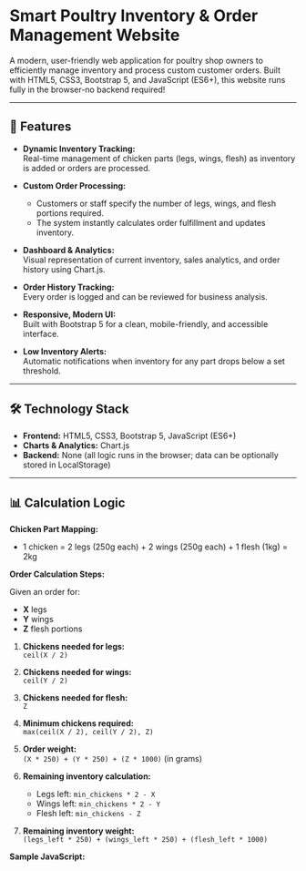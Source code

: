 # Smart Poultry Inventory & Order Management Website

A modern, user-friendly web application for poultry shop owners to efficiently manage inventory and process custom customer orders. Built with HTML5, CSS3, Bootstrap 5, and JavaScript (ES6+), this website runs fully in the browser-no backend required!

---

## 🚀 Features

- **Dynamic Inventory Tracking:**  
  Real-time management of chicken parts (legs, wings, flesh) as inventory is added or orders are processed.

- **Custom Order Processing:**  
  - Customers or staff specify the number of legs, wings, and flesh portions required.
  - The system instantly calculates order fulfillment and updates inventory.

- **Dashboard & Analytics:**  
  Visual representation of current inventory, sales analytics, and order history using Chart.js.

- **Order History Tracking:**  
  Every order is logged and can be reviewed for business analysis.

- **Responsive, Modern UI:**  
  Built with Bootstrap 5 for a clean, mobile-friendly, and accessible interface.

- **Low Inventory Alerts:**  
  Automatic notifications when inventory for any part drops below a set threshold.

---

## 🛠️ Technology Stack

- **Frontend:** HTML5, CSS3, Bootstrap 5, JavaScript (ES6+)
- **Charts & Analytics:** Chart.js
- **Backend:** None (all logic runs in the browser; data can be optionally stored in LocalStorage)

---

## 📊 Calculation Logic

**Chicken Part Mapping:**
- 1 chicken = 2 legs (250g each) + 2 wings (250g each) + 1 flesh (1kg) = 2kg

**Order Calculation Steps:**

Given an order for:
- **X** legs
- **Y** wings
- **Z** flesh portions

1. **Chickens needed for legs:**  
   `ceil(X / 2)`

2. **Chickens needed for wings:**  
   `ceil(Y / 2)`

3. **Chickens needed for flesh:**  
   `Z`

4. **Minimum chickens required:**  
   `max(ceil(X / 2), ceil(Y / 2), Z)`

5. **Order weight:**  
   `(X * 250) + (Y * 250) + (Z * 1000)` (in grams)

6. **Remaining inventory calculation:**  
   - Legs left: `min_chickens * 2 - X`
   - Wings left: `min_chickens * 2 - Y`
   - Flesh left: `min_chickens - Z`

7. **Remaining inventory weight:**  
   `(legs_left * 250) + (wings_left * 250) + (flesh_left * 1000)`

**Sample JavaScript:**
